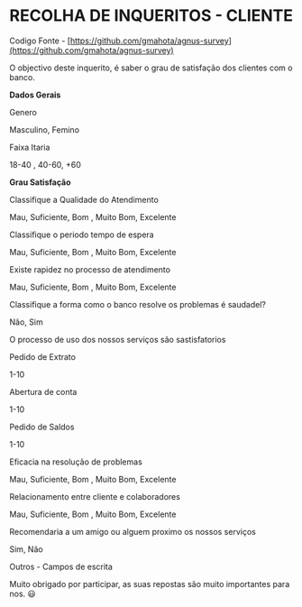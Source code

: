 # RECOLHA DE INQUERITOS - CLIENTE

Codigo Fonte - [https://github.com/gmahota/agnus-survey](https://github.com/gmahota/agnus-survey)

O objectivo deste inquerito, é saber o grau de satisfação dos clientes com o banco.

**Dados Gerais**

Genero

Masculino, Femino

Faixa Itaria

18-40 , 40-60, +60

**Grau Satisfação**

Classifique a Qualidade do Atendimento 

Mau, Suficiente, Bom , Muito Bom, Excelente

Classifique o periodo tempo de espera

Mau, Suficiente, Bom , Muito Bom, Excelente

Existe rapidez no processo de atendimento

Mau, Suficiente, Bom , Muito Bom, Excelente

Classifique a forma como o banco resolve os problemas é saudadel?

Não, Sim

O processo de uso dos nossos serviços são sastisfatorios

Pedido de Extrato

1-10

Abertura de conta

1-10

Pedido de Saldos

1-10

Eficacia na resolução de problemas

Mau, Suficiente, Bom , Muito Bom, Excelente

Relacionamento entre cliente e colaboradores

Mau, Suficiente, Bom , Muito Bom, Excelente

Recomendaria a um amigo ou alguem proximo os nossos serviços

Sim, Não

Outros - Campos de escrita

Muito obrigado por participar, as suas repostas são muito importantes para nos. 😃